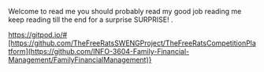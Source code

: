 Welcome to read me
you should probably read my
good job reading me
keep reading till the end for a surprise
SURPRISE!
.

https://gitpod.io/#[https://github.com/TheFreeRatsSWENGProject/TheFreeRatsCompetitionPlatform](https://github.com/INFO-3604-Family-Financial-Management/FamilyFinancialManagement)}
